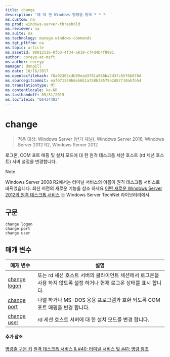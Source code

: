```yaml
---
title: change
description: '에 대 한 Windows 명령을 항목 * * *- '
ms.custom: na
ms.prod: windows-server-threshold
ms.reviewer: na
ms.suite: na
ms.technology: manage-windows-commands
ms.tgt_pltfrm: na
ms.topic: article
ms.assetid: 90012116-0fb3-4f34-a819-cf4d4b4f8981
author: coreyp-at-msft
ms.author: coreyp
manager: dongill
ms.date: 10/16/2017
ms.openlocfilehash: f0a02302c4b99ead3701a966ba2d3fc65f6b078d
ms.sourcegitcommit: eaf071249b6eb6b1a758b38579a2d87710abfb54
ms.translationtype: MT
ms.contentlocale: ko-KR
ms.lasthandoff: 05/31/2019
ms.locfileid: "66434403"
---
```

# <a name="change"></a>change

>적용 대상: Windows Server (반기 채널), Windows Server 2016, Windows Server 2012 R2, Windows Server 2012

로그온, COM 포트 매핑 및 설치 모드에 대 한 원격 데스크톱 세션 호스트 (rd 세션 호스트) 서버 설정을 변경합니다.
> [!NOTE]
> Windows Server 2008 R2에서는 터미널 서비스의 이름이 원격 데스크톱 서비스로 바뀌었습니다. 최신 버전의 새로운 기능을 참조 하세요 [어떤 새로운 Windows Server 2012의 원격 데스크톱 서비스](https://technet.microsoft.com/library/hh831527) 는 Windows Server TechNet 라이브러리에서.
> ## <a name="syntax"></a>구문
> ```
> change logon
> change port
> change user
> ```
> ## <a name="parameters"></a>매개 변수
> 
> |            매개 변수            |                                                   설명                                                   |
> |---------------------------------|-----------------------------------------------------------------------------------------------------------------|
> | [change logon](change-logon.md) | 또는 rd 세션 호스트 서버의 클라이언트 세션에서 로그온을 사용 하지 않도록 설정 하거나 현재 로그온 상태를 표시 합니다. |
> |  [change port](change-port.md)  |                나열 하거나 MS-DOS 응용 프로그램과 호환 되도록 COM 포트 매핑을 변경 합니다.                |
> |  [change user](change-user.md)  |                            rd 세션 호스트 서버에 대 한 설치 모드를 변경 합니다.                             |
> 
> #### <a name="additional-references"></a>추가 참조
> [명령줄 구문 키](command-line-syntax-key.md)
> [원격 데스크톱 서비스 & #40; 터미널 서비스 및 #41; 명령 참조](remote-desktop-services-terminal-services-command-reference.md)
